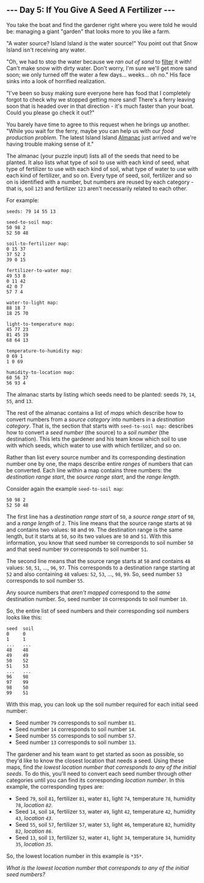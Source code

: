 ## --- Day 5: If You Give A Seed A Fertilizer ---

You take the boat and find the gardener right where you were told he would be:
managing a giant "garden" that looks more to you like a farm.

"A water source? Island Island *is* the water source!" You point out that Snow
Island isn't receiving any water.

"Oh, we had to stop the water because we *ran out of sand* to [filter][1] it
with! Can't make snow with dirty water. Don't worry, I'm sure we'll get more
sand soon; we only turned off the water a few days... weeks... oh no." His face
sinks into a look of horrified realization.

"I've been so busy making sure everyone here has food that I completely forgot
to check why we stopped getting more sand! There's a ferry leaving soon that is
headed over in that direction - it's much faster than your boat. Could you
please go check it out?"

You barely have time to agree to this request when he brings up another. "While
you wait for the ferry, maybe you can help us with our *food production
problem*. The latest Island Island [Almanac][2] just arrived and we're having
trouble making sense of it."

The almanac (your puzzle input) lists all of the seeds that need to be planted.
It also lists what type of soil to use with each kind of seed, what type of
fertilizer to use with each kind of soil, what type of water to use with each
kind of fertilizer, and so on. Every type of seed, soil, fertilizer and so on is
identified with a number, but numbers are reused by each category - that is,
soil `123` and fertilizer `123` aren't necessarily related to each other.

For example:

```
seeds: 79 14 55 13

seed-to-soil map:
50 98 2
52 50 48

soil-to-fertilizer map:
0 15 37
37 52 2
39 0 15

fertilizer-to-water map:
49 53 8
0 11 42
42 0 7
57 7 4

water-to-light map:
88 18 7
18 25 70

light-to-temperature map:
45 77 23
81 45 19
68 64 13

temperature-to-humidity map:
0 69 1
1 0 69

humidity-to-location map:
60 56 37
56 93 4

```

The almanac starts by listing which seeds need to be planted: seeds `79`, `14`,
`55`, and `13`.

The rest of the almanac contains a list of *maps* which describe how to convert
numbers from a *source category* into numbers in a *destination category*. That
is, the section that starts with `seed-to-soil map:` describes how to convert a
*seed number* (the source) to a *soil number* (the destination). This lets the
gardener and his team know which soil to use with which seeds, which water to
use with which fertilizer, and so on.

Rather than list every source number and its corresponding destination number
one by one, the maps describe entire *ranges* of numbers that can be converted.
Each line within a map contains three numbers: the *destination range start*,
the *source range start*, and the *range length*.

Consider again the example `seed-to-soil map`:

```
50 98 2
52 50 48

```

The first line has a *destination range start* of `50`, a *source range start*
of `98`, and a *range length* of `2`. This line means that the source range
starts at `98` and contains two values: `98` and `99`. The destination range is
the same length, but it starts at `50`, so its two values are `50` and `51`.
With this information, you know that seed number `98` corresponds to soil number
`50` and that seed number `99` corresponds to soil number `51`.

The second line means that the source range starts at `50` and contains `48`
values: `50`, `51`, ..., `96`, `97`. This corresponds to a destination range
starting at `52` and also containing `48` values: `52`, `53`, ..., `98`, `99`.
So, seed number `53` corresponds to soil number `55`.

Any source numbers that *aren't mapped* correspond to the *same* destination
number. So, seed number `10` corresponds to soil number `10`.

So, the entire list of seed numbers and their corresponding soil numbers looks
like this:

```
seed  soil
0     0
1     1
...   ...
48    48
49    49
50    52
51    53
...   ...
96    98
97    99
98    50
99    51

```

With this map, you can look up the soil number required for each initial seed
number:

* Seed number `79` corresponds to soil number `81`.
* Seed number `14` corresponds to soil number `14`.
* Seed number `55` corresponds to soil number `57`.
* Seed number `13` corresponds to soil number `13`.

The gardener and his team want to get started as soon as possible, so they'd
like to know the closest location that needs a seed. Using these maps, find *the
lowest location number that corresponds to any of the initial seeds*. To do
this, you'll need to convert each seed number through other categories until you
can find its corresponding *location number*. In this example, the corresponding
types are:

* Seed `79`, soil `81`, fertilizer `81`, water `81`, light `74`, temperature
  `78`, humidity `78`, *location `82`*.
* Seed `14`, soil `14`, fertilizer `53`, water `49`, light `42`, temperature
  `42`, humidity `43`, *location `43`*.
* Seed `55`, soil `57`, fertilizer `57`, water `53`, light `46`, temperature
  `82`, humidity `82`, *location `86`*.
* Seed `13`, soil `13`, fertilizer `52`, water `41`, light `34`, temperature
  `34`, humidity `35`, *location `35`*.

So, the lowest location number in this example is `*35*`.

*What is the lowest location number that corresponds to any of the initial seed
numbers?*

[1]: https://en.wikipedia.org/wiki/Sand_filter
[2]: https://en.wikipedia.org/wiki/Almanac
